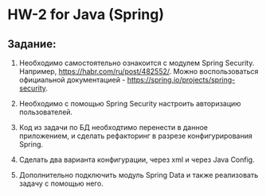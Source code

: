 # HW-2 for Java (Spring)
## Задание:
1. Необходимо самостоятельно ознакоится с модулем Spring Security. Например, https://habr.com/ru/post/482552/. Можно воспользоваться официальной документацией - https://spring.io/projects/spring-security.

2. Необходимо с помощью Spring Security настроить авторизацию пользователей.

3. Код из задачи по БД необходтимо перенести в данное приложением, и сделать рефакторинг в разрезе конфигурирования Spring.

4. Сделать два варианта конфигурации, через xml и через Java Config.

5. Дополнительно подключить модуль Spring Data и также реализовать задачу с помощью него.

